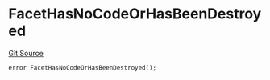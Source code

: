 # FacetHasNoCodeOrHasBeenDestroyed
[Git Source](https://github.com/thrackle-io/tron/blob/90f80c15b8a320b76e44e84890aab8b010252d59/src/protocol/economic/ruleProcessor/RuleProcessorDiamond.sol)


```solidity
error FacetHasNoCodeOrHasBeenDestroyed();
```

